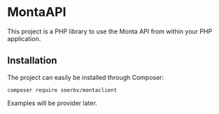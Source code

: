 # MontaAPI
This project is a PHP library to use the Monta API from within your PHP application.

## Installation
The project can easily be installed through Composer:

```composer require soerbv/montaclient```

Examples will be provider later.
